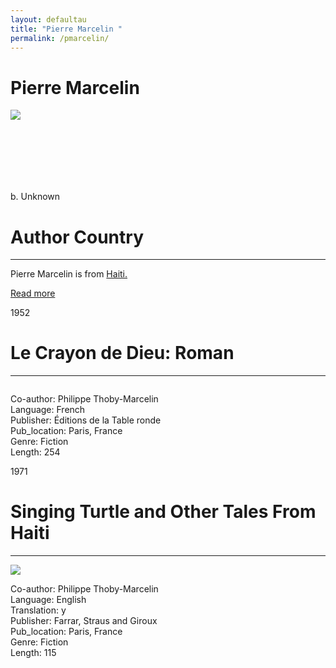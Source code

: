 ```yaml
---
layout: defaultau
title: "Pierre Marcelin "
permalink: /pmarcelin/
---
```

<!-- partial:index.partial.html -->
<div class="content">
    <h1>Pierre Marcelin </h1>
    <div class="quote">
        <div><img src="https://t4.ftcdn.net/jpg/03/40/12/49/360_F_340124934_bz3pQTLrdFpH92ekknuaTHy8JuXgG7fi.jpg" class="logo"></div>
    </div>
    <div class="timeline">
        <div style="padding-bottom:100px;"></div>
        <div class="block">
            <div class="date right"><p class="right">b. Unknown</p></div>
            <div class="dot"></div>
            <div class="left first">
            <div class="author_country">
                <h1>Author Country</h1><hr>
          <div class="aclocation">   <p>Pierre Marcelin  is from <a href="{{ site.baseurl }}/5">Haiti.</a></p></div>
              <div class="acreadmore">  <a href="" target="_blank">Read more</a></div>
            </div>
            </div>
        </div>
        <div class="block">
            <div class="date left"><p class="left">1952</p></div>
            <div class="dot"></div>
            <div class="right hide">
                <h1>Le Crayon de Dieu: Roman</h1><hr>
                <p><img src=""></p>
                <p>
                Co-author: Philippe Thoby-Marcelin<br/>
                Language: French<br/>
                Publisher: Éditions de la Table ronde<br/>
                Pub_location: Paris, France<br/>
                Genre: Fiction<br/>
                Length: 254</p>
            </div>
        </div>
        <div class="block">
            <div class="date right"><p class="right">1971</p></div>
            <div class="dot"></div>
            <div class="left hide">
                <h1>Singing Turtle and Other Tales From Haiti</h1><hr>
                <p><img src="https://covers.openlibrary.org/b/id/8025207-L.jpg"></p>
                <p>
                Co-author: Philippe Thoby-Marcelin<br/>
                Language: English<br/>
                Translation: y<br/>
                Publisher: Farrar, Straus and Giroux<br/>
                Pub_location: Paris, France<br/>
                Genre: Fiction<br/>
                Length: 115</p>
            </div>
        </div>
        <div style="padding-bottom:100px;"></div>
    </div>
  <!-- partial -->
<script src='https://cdnjs.cloudflare.com/ajax/libs/jquery/3.1.1/jquery.min.js'></script><script  src="{{ site.baseurl }}/assets/js/authorscript.js"></script>